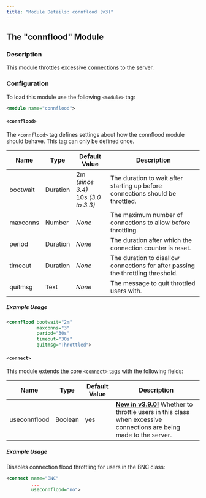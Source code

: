 ```yaml
---
title: "Module Details: connflood (v3)"
---
```


## The "connflood" Module

### Description

This module throttles excessive connections to the server.

### Configuration

To load this module use the following `<module>` tag:

```xml
<module name="connflood">
```

#### `<connflood>`

The `<connflood>` tag defines settings about how the connflood module should behave. This tag can only be defined once.

Name     | Type     | Default Value                          | Description
-------- | -------- | -------------------------------------- | -----------
bootwait | Duration | 2m *(since 3.4)*<br>10s *(3.0 to 3.3)* | The duration to wait after starting up before connections should be throttled.
maxconns | Number   | *None*                                 | The maximum number of connections to allow before throttling.
period   | Duration | *None*                                 | The duration after which the connection counter is reset.
timeout  | Duration | *None*                                 | The duration to disallow connections for after passing the throttling threshold.
quitmsg  | Text     | *None*                                 | The message to quit throttled users with.

##### Example Usage

```xml
<connflood bootwait="2m"
           maxconns="3"
           period="30s"
           timeout="30s"
           quitmsg="Throttled">
```

#### `<connect>`

This module extends [the core `<connect>` tags](/3/configuration#connect) with the following fields:

Name         | Type    | Default Value | Description
------------ | ------- | ------------- | -----------
useconnflood | Boolean | yes           | [**New in v3.9.0!**](/3/change-log/#inspircd-390) Whether to throttle users in this class when excessive connections are being made to the server.

##### Example Usage

Disables connection flood throttling for users in the BNC class:

```xml
<connect name="BNC"
         ...
         useconnflood="no">
```
